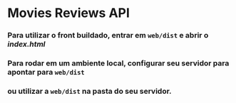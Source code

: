 # Movies Reviews API

### Para utilizar o front buildado, entrar em `web/dist` e abrir o *index.html*

### Para rodar em um ambiente local, configurar seu servidor para apontar para `web/dist`
### ou utilizar a `web/dist` na pasta do seu servidor.
